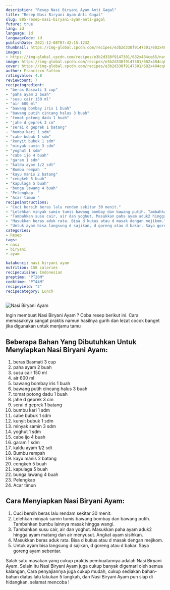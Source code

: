 ```yaml
---
description: "Resep Nasi Biryani Ayam Anti Gagal"
title: "Resep Nasi Biryani Ayam Anti Gagal"
slug: 885-resep-nasi-biryani-ayam-anti-gagal
future: true
lang: id
language: id
languageCode: id
publishDate: 2021-12-08T07:42:15.123Z 
thumbnail: https://img-global.cpcdn.com/recipes/e3b2d338f9147301/682x484cq65/nasi-biryani-ayam-foto-resep-utama.png
images:
- https://img-global.cpcdn.com/recipes/e3b2d338f9147301/682x484cq65/nasi-biryani-ayam-foto-resep-utama.png
image: https://img-global.cpcdn.com/recipes/e3b2d338f9147301/682x484cq65/nasi-biryani-ayam-foto-resep-utama.png
cover: https://img-global.cpcdn.com/recipes/e3b2d338f9147301/682x484cq65/nasi-biryani-ayam-foto-resep-utama.png
author: Francisco Sutton
ratingvalue: 4.8
reviewcount: 7
recipeingredient:
- "beras Basmati 3 cup"
- "paha ayam 2 buah"
- "susu cair 150 ml"
- "air 600 ml"
- "bawang bombay iris 1 buah"
- "bawang putih cincang halus 3 buah"
- "tomat potong dadu 1 buah"
- "jahe d geprek 3 cm"
- "serai d geprek 1 batang"
- "bumbu kari 1 sdm"
- "cabe bubuk 1 sdm"
- "kunyit bubuk 1 sdm"
- "minyak samin 3 sdm"
- "yoghut 1 sdm"
- "cabe ijo 4 buah"
- "garam 1 sdm"
- "kaldu ayam 1/2 sdt"
- "Bumbu rempah  "
- "kayu manis 2 batang"
- "cengkeh 5 buah"
- "kapulaga 5 buah"
- "bunga lawang 4 buah"
- "Pelengkap  "
- "Acar timun "
recipeinstructions:
- "Cuci bersih beras lalu rendam sekitar 30 menit."
- "Lelehkan minyak samin tumis bawang bombay dan bawang putih. Tambahkan bumbu lainnya masak hingga wangi."
- "Tambahkan susu cair, air dan yoghut. Masukkan paha ayam aduk2 hingga ayam matang dan air menyusut. Angkat ayam sisihkan."
- "Masukkan beras aduk rata. Bisa d kukus atau d masak dengan mejikom."
- "Untuk ayam bisa langsung d sajikan, d goreng atau d bakar. Saya goreng ayam sebentar."
categories:
- Resep
tags:
- nasi
- biryani
- ayam

katakunci: nasi biryani ayam 
nutrition: 158 calories
recipecuisine: Indonesian
preptime: "PT20M"
cooktime: "PT44M"
recipeyield: "2"
recipecategory: Lunch
---
```



![Nasi Biryani Ayam](https://img-global.cpcdn.com/recipes/e3b2d338f9147301/682x484cq65/nasi-biryani-ayam-foto-resep-utama.png)

Ingin membuat Nasi Biryani Ayam ? Coba resep berikut ini. Cara memasaknya sangat praktis namun hasilnya gurih dan lezat cocok banget jika digunakan untuk menjamu tamu

<!--inarticleads1-->

## Beberapa Bahan Yang Dibutuhkan Untuk Menyiapkan Nasi Biryani Ayam:

1. beras Basmati 3 cup
1. paha ayam 2 buah
1. susu cair 150 ml
1. air 600 ml
1. bawang bombay iris 1 buah
1. bawang putih cincang halus 3 buah
1. tomat potong dadu 1 buah
1. jahe d geprek 3 cm
1. serai d geprek 1 batang
1. bumbu kari 1 sdm
1. cabe bubuk 1 sdm
1. kunyit bubuk 1 sdm
1. minyak samin 3 sdm
1. yoghut 1 sdm
1. cabe ijo 4 buah
1. garam 1 sdm
1. kaldu ayam 1/2 sdt
1. Bumbu rempah  
1. kayu manis 2 batang
1. cengkeh 5 buah
1. kapulaga 5 buah
1. bunga lawang 4 buah
1. Pelengkap  
1. Acar timun 



<!--inarticleads2-->

## Cara Menyiapkan Nasi Biryani Ayam:

1. Cuci bersih beras lalu rendam sekitar 30 menit.
1. Lelehkan minyak samin tumis bawang bombay dan bawang putih. Tambahkan bumbu lainnya masak hingga wangi.
1. Tambahkan susu cair, air dan yoghut. Masukkan paha ayam aduk2 hingga ayam matang dan air menyusut. Angkat ayam sisihkan.
1. Masukkan beras aduk rata. Bisa d kukus atau d masak dengan mejikom.
1. Untuk ayam bisa langsung d sajikan, d goreng atau d bakar. Saya goreng ayam sebentar.




Salah satu masakan yang cukup praktis pembuatannya adalah  Nasi Biryani Ayam. Selain itu  Nasi Biryani Ayam  juga cukup banyak digemari oleh semua kalangan, Cara penyajiannya juga cukup mudah, cukup sediakan bahan-bahan diatas lalu lakukan 5 langkah, dan  Nasi Biryani Ayam  pun siap di hidangkan. selamat mencoba !
